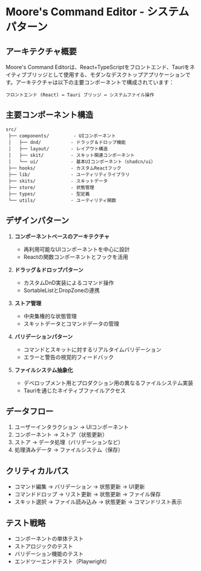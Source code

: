# Moore's Command Editor - システムパターン

## アーキテクチャ概要
Moore's Command Editorは、React+TypeScriptをフロントエンド、Tauriをネイティブブリッジとして使用する、モダンなデスクトップアプリケーションです。アーキテクチャは以下の主要コンポーネントで構成されています：

```
フロントエンド (React) ↔ Tauri ブリッジ ↔ システムファイル操作
```

## 主要コンポーネント構造
```
src/
 ├── components/         - UIコンポーネント
 │   ├── dnd/           - ドラッグ＆ドロップ機能
 │   ├── layout/        - レイアウト構造
 │   ├── skit/          - スキット関連コンポーネント
 │   └── ui/            - 基本UIコンポーネント（shadcn/ui）
 ├── hooks/             - カスタムReactフック
 ├── lib/               - ユーティリティライブラリ
 ├── skits/             - スキットデータ
 ├── store/             - 状態管理
 ├── types/             - 型定義
 └── utils/             - ユーティリティ関数
```

## デザインパターン
1. **コンポーネントベースのアーキテクチャ**
   - 再利用可能なUIコンポーネントを中心に設計
   - Reactの関数コンポーネントとフックを活用

2. **ドラッグ＆ドロップパターン**
   - カスタムDnD実装によるコマンド操作
   - SortableListとDropZoneの連携

3. **ストア管理**
   - 中央集権的な状態管理
   - スキットデータとコマンドデータの管理

4. **バリデーションパターン**
   - コマンドとスキットに対するリアルタイムバリデーション
   - エラーと警告の視覚的フィードバック

5. **ファイルシステム抽象化**
   - デベロップメント用とプロダクション用の異なるファイルシステム実装
   - Tauriを通じたネイティブファイルアクセス

## データフロー
1. ユーザーインタラクション → UIコンポーネント
2. コンポーネント → ストア（状態更新）
3. ストア → データ処理（バリデーションなど）
4. 処理済みデータ → ファイルシステム（保存）

## クリティカルパス
- コマンド編集 → バリデーション → 状態更新 → UI更新
- コマンドドロップ → リスト更新 → 状態更新 → ファイル保存
- スキット選択 → ファイル読み込み → 状態更新 → コマンドリスト表示

## テスト戦略
- コンポーネントの単体テスト
- ストアロジックのテスト
- バリデーション機能のテスト
- エンドツーエンドテスト（Playwright）